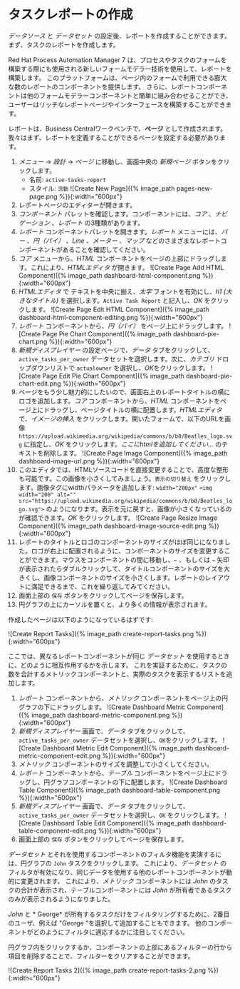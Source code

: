 # タスクレポートの作成

*データソース* と *データセット* の設定後、レポートを作成することができます。まず、タスクのレポートを作成します。

Red Hat Process Automation Manager 7 は、プロセスやタスクのフォームを構築する際にも使用される新しいフォームモデラー技術を使用して、レポートを構築します。
このプラットフォームは、ページ内のフォームで利用できる膨大な数のレポートのコンポーネントを提供します。
さらに、レポートコンポーネントは他のフォームモデラーコンポーネントと簡単に組み合わせることができ、ユーザーはリッチなレポートページやインターフェースを構築することができます。

レポートは、Business Centralワークベンチで、**ページ** として作成されます。我々はまず、レポートを定義することができるページを設定する必要があります。

1. *メニュー* -> *設計* -> *ページ* に移動し、画面中央の *新規ページ* ボタンをクリックします。
    - 名前: `active-tasks-report`
    - スタイル: `流動`
![Create New Page]({% image_path pages-new-page.png %}){:width="600px"}
1. レポートページのエディターが開きます。
2. *コンポーネント* パレットを確認します。コンポーネントには、*コア* 、*ナビゲーション* 、*レポート* の3種類があります。
3. *レポート* コンポーネントパレットを開きます。*レポート* メニューには、*バー* 、*円（パイ）* 、*Line* 、*メーター* 、*マップ* などのさまざまなレポートコンポーネントがあることを確認してください。
4. *コア* メニューから、*HTML* コンポーネントをページの上部にドラッグします。これにより、*HTMLエディタ* が開きます。
![Create Page Add HTML Component]({% image_path dashboard-html-component.png %}){:width="600px"}
6. *HTMLエディタ* で テキストを中央に揃え、*太字* フォントを有効にし、*h1 (大きなタイトル)* を選択します。`Active Task Report` と記入し、*OK* をクリックします。
![Create Page Edit HTML Component]({% image_path dashboard-html-component-editing.png %}){:width="600px"}
7. *レポート* コンポーネントから、*円（パイ）* をページ上にドラッグします。
![Create Page Pie Chart Component]({% image_path dashboard-pie-chart.png %}){:width="600px"}
8. *新規ディスプレイヤー* の設定ページで、*データ* タブをクリックして、`active_tasks_per_owner` データセットを選択します。次に、*カテゴリ* ドロップダウンリストで `actualowner` を選択し、*OK*をクリックします。
![Create Page Edit Pie Chart Component]({% image_path dashboard-pie-chart-edit.png %}){:width="600px"}
9. ページをもう少し魅力的にしたいので、画面右上のレポートタイトルの横にロゴを追加します。*コア* コンポーネントから、*HTML* コンポーネントをページ上にドラッグし、ページタイトルの横に配置します。*HTMLエディタ* で、*イメージの挿入* をクリックします。開いたフォームで、以下のURLを画像 `https://upload.wikimedia.org/wikipedia/commons/b/b0/Beatles_logo.svg` に指定し、*OK* をクリックします。*ここにhtmlを追加してください...* のテキストを削除します。
![Create Page Image Component]({% image_path dashboard-image-url.png %}){:width="600px"}
10. このエディタでは、HTMLソースコードを直接変更することで、高度な整形も可能です。この画像を小さくしてみましょう。`表示の切り替え` をクリックします。画像タグにwidthパラメータを追加します: `width="200px"`  `<img width="200" alt="" src="https://upload.wikimedia.org/wikipedia/commons/b/b0/Beatles_logo.svg">` のようになります。表示を元に戻すと、画像が小さくなっているのが確認できます。*OK* をクリックします。
![Create Page Resize Image Component]({% image_path dashboard-image-source-edit.png %}){:width="600px"}
11. レポートのタイトルとロゴのコンポーネントのサイズがほぼ同じになりました。ロゴが右上に配置されるように、コンポーネントのサイズを変更することができます。マウスをコンポーネントの間に移動し、`←` 、もしくは `→` 矢印が表示されたらダブルクリックして、タイトルコンポーネントのサイズを大きくし、画像コンポーネントのサイズを小さくします。レポートのレイアウトに満足できるまで、これを繰り返してみてください。
12. 画面上部の `保存` ボタンをクリックしてページを保存します。
13. 円グラフの上にカーソルを置くと、より多くの情報が表示されます。

作成したページは以下のようになっているはずです:

![Create Report Tasks]({% image_path create-report-tasks.png %}){:width="600px"}

ここでは、異なるレポートコンポーネントが同じ *データセット* を使用するときに、どのように相互作用するかを示します。
これを実証するために、タスクの数を合計するメトリックコンポーネントと、実際のタスクを表示するリストを追加します。

1. *レポート* コンポーネントから、*メトリック* コンポーネントをページ上の円グラフの下にドラッグします。
![Create Dashboard Metric Component]({% image_path dashboard-metric-component.png %}){:width="600px"}
2. *新規ディスプレイヤー* 画面で、*データ* タブをクリックして、`active_tasks_per_owner` データセットを選択し、`OK`をクリックします。
![Create Dashboard Metric Edit Component]({% image_path dashboard-metric-component-edit.png %}){:width="600px"}
3. *メトリック* コンポーネントのサイズを調整して小さくしてください。
4. *レポート* コンポーネントから、*テーブル* コンポーネントをページ上にドラッグし、円グラフコンポーネントの下に配置します。
![Create Dashboard Table Component]({% image_path dashboard-table-component.png %}){:width="600px"}
5. *新規ディスプレイヤー* 画面で、*データ* タブをクリックして、`active_tasks_per_owner` データセットを選択し、`OK` をクリックします。
![Create Dashboard Table Edit Component]({% image_path dashboard-table-component-edit.png %}){:width="600px"}
6. 画面上部の `保存` ボタンをクリックしてページを保存します。

*データセット* とそれを使用するコンポーネントのフィルタ機能を実演するには、円グラフの `John` タスクをクリックします。
これにより、*データセット* のフィルタが有効になり、同じデータを使用する他のレポートコンポーネントが動的に変更されます。
これにより、*メトリック* コンポーネントには *John* のタスクの合計が表示され、テーブルコンポーネントには *John* が所有者であるタスクのみが表示されるようになりました。

*John* と * George* が所有するタスクだけをフィルタリングするために、2番目のユーザ、例えば "George "を選択して追加することもできます。
他のコンポーネントがどのようにフィルタに適応するかに注目してください。

円グラフ内をクリックするか、コンポーネントの上部にあるフィルターの行から項目を削除することで、フィルターをクリアすることができます。

![Create Report Tasks 2]({% image_path create-report-tasks-2.png %}){:width="600px"}
